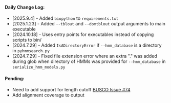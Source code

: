 #### Daily Change Log: 
* [2025.9.4] - Added `biopython` to `requirements.txt`
* [2025.1.23] - Added `--tblout` and `--domtblout` output arguments to main executable
* [2024.10.18] - Uses entry points for executables instead of copying scripts to bin/
* [2024.7.29] - Added `IsADirectoryError` if `--hmm_database` is a directory in `pyhmmsearch.py`
* [2024.7.29] - Fixed file extension error where an extra "." was added during glob when directory of HMMs was provided for `--hmm_database` in `serialize_hmm_models.py`

#### Pending: 
* Need to add support for length cutoff [BUSCO Issue #74](https://gitlab.com/ezlab/busco/-/issues/740)
* Add alignment coverage to output
